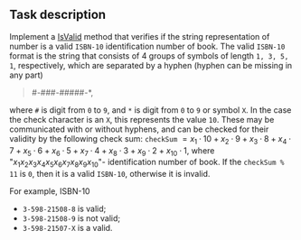 ## Task description

Implement a [IsValid](StringVerification/IsbnVerifier.cs#L13) method that verifies if the string representation of number is a valid `ISBN-10` identification number of book. The valid `ISBN-10` format is the string that consists of 4 groups of symbols of length `1, 3, 5, 1`, respectively, which are separated by a hyphen (hyphen can be missing in any part)  
 
> #-###-#####-*, 

where `#` is digit from `0` to `9`, and `*` is digit from `0` to `9` or symbol `X`. In the case the check character is an `X`, this represents the value `10`. These may be communicated with or without hyphens, and can be checked for their validity by the following check sum: `checkSum` $`= x_1 · 10 + x_2 · 9 + x_3 · 8 + x_4 · 7 + x_5 · 6 + x_6 · 5 + x_7 · 4 + x_8 · 3 + x_9 · 2 + x_{10} · 1`$, where "$`x_1x_2x_3x_4x_5x_6x_7x_8x_9x_{10}`$"- identification number of book. If the `checkSum % 11` is `0`, then it is a valid `ISBN-10`, otherwise it is invalid.

For example, ISBN-10 
- `3-598-21508-8` is valid;
- `3-598-21508-9` is not valid;
- `3-598-21507-X` is a valid.